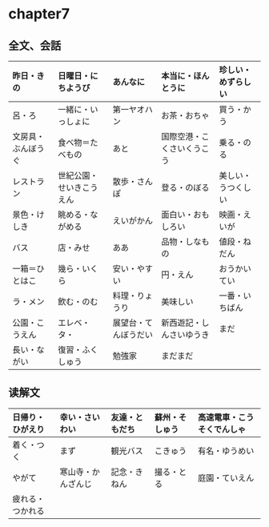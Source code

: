 # chapter7

## 全文、会話

| 昨日・きの         | 日曜日・にちようび       | あんなに             | 本当に・ほんとうに         | 珍しい・めずらしい |
|:-------------------|:-------------------------|:---------------------|:---------------------------|:-------------------|
| 呂・ろ             | 一緒に・いっしょに       | 第一ヤオハン         | お茶・おちゃ               | 買う・かう         |
| 文房具・ぶんぼうぐ | 食べ物＝たべもの         | あと                 | 国際空港・こくさいくうこう | 乗る・のる         |
| レストラン         | 世紀公園・せいきこうえん | 散歩・さんぽ         | 登る・のぼる               | 美しい・うつくしい |
| 景色・けしき       | 眺める・ながめる         | えいがかん           | 面白い・おもしろい         | 映画・えいが       |
| バス               | 店・みせ                 | ああ                 | 品物・しなもの             | 値段・ねだん       |
| 一箱＝ひとはこ     | 幾ら・いくら             | 安い・やすい         | 円・えん                   | おうかいてい       |
| ラ・メン           | 飲む・のむ               | 料理・りょうり       | 美味しい                   | 一番・いちばん     |
| 公園・こうえん     | エレベ・タ・             | 展望台・てんぼうだい | 新西遊記・しんさいゆうき   | まだ               |
| 長い・ながい       | 復習・ふくしゅう         | 勉強家               | まだまだ                   |                    |

## 读解文

| 日帰り・ひがえり | 幸い・さいわい     | 友達・ともだち | 蘇州・そしゅう | 高速電車・こうそくでんしゃ |
|:-----------------|:-------------------|:---------------|:---------------|:---------------------------|
| 着く・つく       | まず               | 観光バス       | こきゅう       | 有名・ゆうめい             |
| やがて           | 寒山寺・かんざんじ | 記念・きねん   | 撮る・とる     | 庭園・ていえん             |
| 疲れる・つかれる |                    |                |                |                            |

